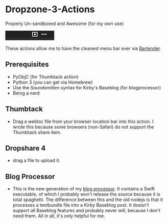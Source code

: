 # Dropzone-3-Actions
Properly Un-sandboxed and Awesome (for my own use)

![menubar](./menubar.png)

These actions allow me to have the cleanest menu bar ever via [Bartender](http://macbartender.com).

## Prerequisites 

- PyObjC (for Thumbtack action)
- Python 3 (you can get via Homebrew)
- Use the Soundsmitten syntax for Kirby's Baseblog (for blogprocessor)
- Being a nerd

## Thumbtack
- Drag a webloc file from your browser location bar into this action. I wrote this because some browsers (non-Safari) do not support the Thumbtack share item.

## Dropshare 4
- drag a file to upload it.

## Blog Processor
- This is the new generation of my [blog processor](https://github.com/soundsmitten/blogprocessor). It contains a Swift executable, of which I probably won't release the source because it is total spaghetti. The difference between this and the old nodejs is that it processes a textbundle file into a Kirby Baseblog post. It doesn't support all Baseblog features and probably never will, because I don't need them. All in all, it's only helpful for me.


